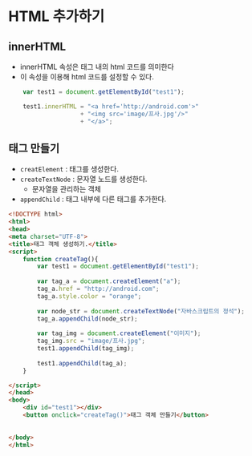 # HTML 추가하기

## innerHTML

- innerHTML 속성은 태그 내의 html 코드를 의미한다
- 이 속성을 이용해 html 코드를 설정할 수 있다.

```javascript
    var test1 = document.getElementById("test1");

    test1.innerHTML = "<a href='http://android.com'>"
                    + "<img src='image/프사.jpg'/>"
                    + "</a>";
```

## 태그 만들기

- `creatElement` : 태그를 생성한다.
- `createTextNode` : 문자열 노드를 생성한다.
  - 문자열을 관리하는 객체
- `appendChild` : 태그 내부에 다른 태그를 추가한다.

``` html
<!DOCTYPE html>
<html>
<head>
<meta charset="UTF-8">
<title>태그 객체 생성하기.</title>
<script>
	function createTag(){
		var test1 = document.getElementById("test1");
		
		var tag_a = document.createElement("a");
		tag_a.href = "http://android.com";
		tag_a.style.color = "orange";
		
		var node_str = document.createTextNode("자바스크립트의 정석");
		tag_a.appendChild(node_str);
		
		var tag_img = document.createElement("이미지");
		tag_img.src = "image/프사.jpg";
		test1.appendChild(tag_img);
		
		test1.appendChild(tag_a);
	}

</script>
</head>
<body>
	<div id="test1"></div>
	<button onclick="createTag()">태그 객체 만들기</button>
	
	
</body>
</html>


```


